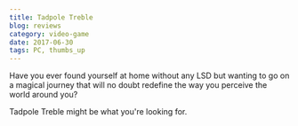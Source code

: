 ```yaml
---
title: Tadpole Treble
blog: reviews
category: video-game
date: 2017-06-30
tags: PC, thumbs_up
---
```

Have you ever found yourself at home without any LSD but wanting to go on a magical journey that will no doubt redefine the way you perceive the world around you?

Tadpole Treble might be what you're looking for.
